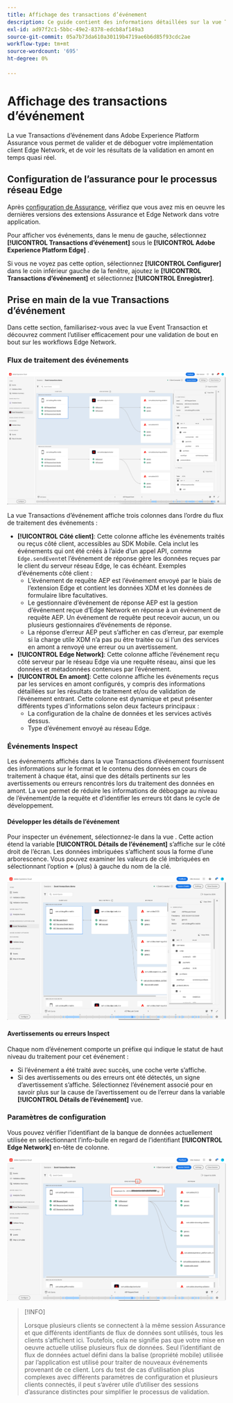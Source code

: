 ```yaml
---
title: Affichage des transactions d’événement
description: Ce guide contient des informations détaillées sur la vue Transactions d’événement dans Adobe Experience Platform Assurance.
exl-id: ad97f2c1-5bbc-49e2-8378-edcb8af149a3
source-git-commit: 05a7b73da610a30119b4719ae6b6d85f93cdc2ae
workflow-type: tm+mt
source-wordcount: '695'
ht-degree: 0%

---
```


# Affichage des transactions d’événement

La vue Transactions d’événement dans Adobe Experience Platform Assurance vous permet de valider et de déboguer votre implémentation client Edge Network, et de voir les résultats de la validation en amont en temps quasi réel.

## Configuration de l’assurance pour le processus réseau Edge

Après [configuration de Assurance](../tutorials/implement-assurance.md), vérifiez que vous avez mis en oeuvre les dernières versions des extensions Assurance et Edge Network dans votre application.

Pour afficher vos événements, dans le menu de gauche, sélectionnez **[!UICONTROL Transactions d’événement]** sous le **[!UICONTROL Adobe Experience Platform Edge]** .

Si vous ne voyez pas cette option, sélectionnez **[!UICONTROL Configurer]** dans le coin inférieur gauche de la fenêtre, ajoutez le **[!UICONTROL Transactions d’événement]** et sélectionnez **[!UICONTROL Enregistrer]**.

## Prise en main de la vue Transactions d’événement

Dans cette section, familiarisez-vous avec la vue Event Transaction et découvrez comment l’utiliser efficacement pour une validation de bout en bout sur les workflows Edge Network.

### Flux de traitement des événements

![Affichage des transactions d’événement](./images/event-transactions/event-transactions-view.png)

La vue Transactions d’événement affiche trois colonnes dans l’ordre du flux de traitement des événements :

- **[!UICONTROL Côté client]**: Cette colonne affiche les événements traités ou reçus côté client, accessibles au SDK Mobile. Cela inclut les événements qui ont été créés à l’aide d’un appel API, comme `Edge.sendEvent`et l’événement de réponse gère les données reçues par le client du serveur réseau Edge, le cas échéant. Exemples d’événements côté client :
   - L’événement de requête AEP est l’événement envoyé par le biais de l’extension Edge et contient les données XDM et les données de formulaire libre facultatives.
   - Le gestionnaire d’événement de réponse AEP est la gestion d’événement reçue d’Edge Network en réponse à un événement de requête AEP. Un événement de requête peut recevoir aucun, un ou plusieurs gestionnaires d’événements de réponse.
   - La réponse d’erreur AEP peut s’afficher en cas d’erreur, par exemple si la charge utile XDM n’a pas pu être traitée ou si l’un des services en amont a renvoyé une erreur ou un avertissement.
- **[!UICONTROL Edge Network]**: Cette colonne affiche l’événement reçu côté serveur par le réseau Edge via une requête réseau, ainsi que les données et métadonnées contenues par l’événement.
- **[!UICONTROL En amont]**: Cette colonne affiche les événements reçus par les services en amont configurés, y compris des informations détaillées sur les résultats de traitement et/ou de validation de l’événement entrant.
Cette colonne est dynamique et peut présenter différents types d&#39;informations selon deux facteurs principaux :
   - La configuration de la chaîne de données et les services activés dessus.
   - Type d’événement envoyé au réseau Edge.

### Événements Inspect

Les événements affichés dans la vue Transactions d’événement fournissent des informations sur le format et le contenu des données en cours de traitement à chaque état, ainsi que des détails pertinents sur les avertissements ou erreurs rencontrés lors du traitement des données en amont. La vue permet de réduire les informations de débogage au niveau de l’événement/de la requête et d’identifier les erreurs tôt dans le cycle de développement.

#### Développer les détails de l’événement

Pour inspecter un événement, sélectionnez-le dans la vue . Cette action étend la variable **[!UICONTROL Détails de l’événement]** s’affiche sur le côté droit de l’écran.
Les données imbriquées s’affichent sous la forme d’une arborescence. Vous pouvez examiner les valeurs de clé imbriquées en sélectionnant l’option **+** (plus) à gauche du nom de la clé.

![Détails de l’événement](./images/event-transactions/event-details.png)

#### Avertissements ou erreurs Inspect

Chaque nom d’événement comporte un préfixe qui indique le statut de haut niveau du traitement pour cet événement :

- Si l’événement a été traité avec succès, une coche verte s’affiche.
- Si des avertissements ou des erreurs ont été détectés, un signe d’avertissement s’affiche. Sélectionnez l’événement associé pour en savoir plus sur la cause de l’avertissement ou de l’erreur dans la variable **[!UICONTROL Détails de l’événement]** vue.

### Paramètres de configuration

Vous pouvez vérifier l’identifiant de la banque de données actuellement utilisée en sélectionnant l’info-bulle en regard de l’identifiant **[!UICONTROL Edge Network]** en-tête de colonne.

![Afficher l’identifiant de la banque de données](./images/event-transactions/show-datastream-id.png)

>[!INFO]
>
>Lorsque plusieurs clients se connectent à la même session Assurance et que différents identifiants de flux de données sont utilisés, tous les clients s’affichent ici. Toutefois, cela ne signifie pas que votre mise en oeuvre actuelle utilise plusieurs flux de données. Seul l’identifiant de flux de données actuel défini dans la balise (propriété mobile) utilisée par l’application est utilisé pour traiter de nouveaux événements provenant de ce client. Lors du test de cas d’utilisation plus complexes avec différents paramètres de configuration et plusieurs clients connectés, il peut s’avérer utile d’utiliser des sessions d’assurance distinctes pour simplifier le processus de validation.
